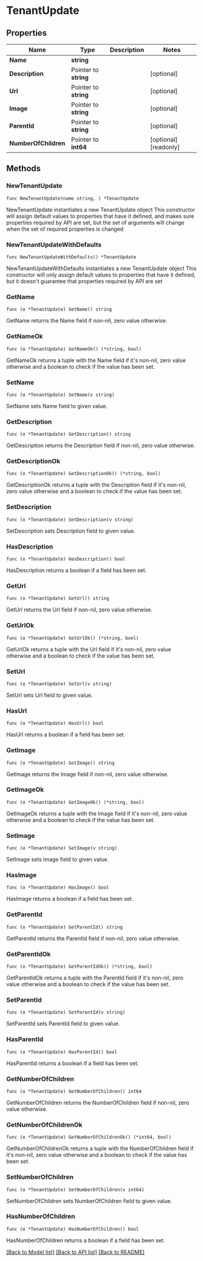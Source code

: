 # TenantUpdate

## Properties

Name | Type | Description | Notes
------------ | ------------- | ------------- | -------------
**Name** | **string** |  | 
**Description** | Pointer to **string** |  | [optional] 
**Url** | Pointer to **string** |  | [optional] 
**Image** | Pointer to **string** |  | [optional] 
**ParentId** | Pointer to **string** |  | [optional] 
**NumberOfChildren** | Pointer to **int64** |  | [optional] [readonly] 

## Methods

### NewTenantUpdate

`func NewTenantUpdate(name string, ) *TenantUpdate`

NewTenantUpdate instantiates a new TenantUpdate object
This constructor will assign default values to properties that have it defined,
and makes sure properties required by API are set, but the set of arguments
will change when the set of required properties is changed

### NewTenantUpdateWithDefaults

`func NewTenantUpdateWithDefaults() *TenantUpdate`

NewTenantUpdateWithDefaults instantiates a new TenantUpdate object
This constructor will only assign default values to properties that have it defined,
but it doesn't guarantee that properties required by API are set

### GetName

`func (o *TenantUpdate) GetName() string`

GetName returns the Name field if non-nil, zero value otherwise.

### GetNameOk

`func (o *TenantUpdate) GetNameOk() (*string, bool)`

GetNameOk returns a tuple with the Name field if it's non-nil, zero value otherwise
and a boolean to check if the value has been set.

### SetName

`func (o *TenantUpdate) SetName(v string)`

SetName sets Name field to given value.


### GetDescription

`func (o *TenantUpdate) GetDescription() string`

GetDescription returns the Description field if non-nil, zero value otherwise.

### GetDescriptionOk

`func (o *TenantUpdate) GetDescriptionOk() (*string, bool)`

GetDescriptionOk returns a tuple with the Description field if it's non-nil, zero value otherwise
and a boolean to check if the value has been set.

### SetDescription

`func (o *TenantUpdate) SetDescription(v string)`

SetDescription sets Description field to given value.

### HasDescription

`func (o *TenantUpdate) HasDescription() bool`

HasDescription returns a boolean if a field has been set.

### GetUrl

`func (o *TenantUpdate) GetUrl() string`

GetUrl returns the Url field if non-nil, zero value otherwise.

### GetUrlOk

`func (o *TenantUpdate) GetUrlOk() (*string, bool)`

GetUrlOk returns a tuple with the Url field if it's non-nil, zero value otherwise
and a boolean to check if the value has been set.

### SetUrl

`func (o *TenantUpdate) SetUrl(v string)`

SetUrl sets Url field to given value.

### HasUrl

`func (o *TenantUpdate) HasUrl() bool`

HasUrl returns a boolean if a field has been set.

### GetImage

`func (o *TenantUpdate) GetImage() string`

GetImage returns the Image field if non-nil, zero value otherwise.

### GetImageOk

`func (o *TenantUpdate) GetImageOk() (*string, bool)`

GetImageOk returns a tuple with the Image field if it's non-nil, zero value otherwise
and a boolean to check if the value has been set.

### SetImage

`func (o *TenantUpdate) SetImage(v string)`

SetImage sets Image field to given value.

### HasImage

`func (o *TenantUpdate) HasImage() bool`

HasImage returns a boolean if a field has been set.

### GetParentId

`func (o *TenantUpdate) GetParentId() string`

GetParentId returns the ParentId field if non-nil, zero value otherwise.

### GetParentIdOk

`func (o *TenantUpdate) GetParentIdOk() (*string, bool)`

GetParentIdOk returns a tuple with the ParentId field if it's non-nil, zero value otherwise
and a boolean to check if the value has been set.

### SetParentId

`func (o *TenantUpdate) SetParentId(v string)`

SetParentId sets ParentId field to given value.

### HasParentId

`func (o *TenantUpdate) HasParentId() bool`

HasParentId returns a boolean if a field has been set.

### GetNumberOfChildren

`func (o *TenantUpdate) GetNumberOfChildren() int64`

GetNumberOfChildren returns the NumberOfChildren field if non-nil, zero value otherwise.

### GetNumberOfChildrenOk

`func (o *TenantUpdate) GetNumberOfChildrenOk() (*int64, bool)`

GetNumberOfChildrenOk returns a tuple with the NumberOfChildren field if it's non-nil, zero value otherwise
and a boolean to check if the value has been set.

### SetNumberOfChildren

`func (o *TenantUpdate) SetNumberOfChildren(v int64)`

SetNumberOfChildren sets NumberOfChildren field to given value.

### HasNumberOfChildren

`func (o *TenantUpdate) HasNumberOfChildren() bool`

HasNumberOfChildren returns a boolean if a field has been set.


[[Back to Model list]](../README.md#documentation-for-models) [[Back to API list]](../README.md#documentation-for-api-endpoints) [[Back to README]](../README.md)


